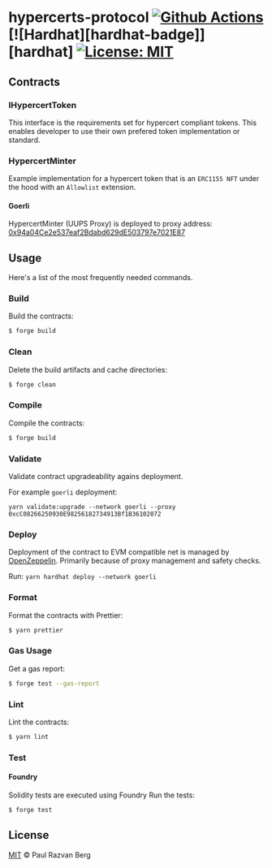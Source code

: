 # hypercerts-protocol [![Github Actions][gha-badge]][gha] [![Hardhat][hardhat-badge]][hardhat] [![License: MIT][license-badge]][license]

[gha]: https://github.com/bitbeckers/foundry-infinitoken-poc/actions
[gha-badge]: https://github.com/bitbeckers/foundry-infinitoken-poc/actions/workflows/ci.yml/badge.svg
[foundry]: https://getfoundry.sh/
[foundry-badge]: https://img.shields.io/badge/Built%20with-Foundry-FFDB1C.svg
[license]: https://opensource.org/licenses/MIT
[license-badge]: https://img.shields.io/badge/License-MIT-blue.svg

## Contracts

### IHypercertToken

This interface is the requirements set for hypercert compliant tokens. This enables developer to use their own prefered
token implementation or standard.

### HypercertMinter

Example implementation for a hypercert token that is an `ERC1155 NFT` under the hood with an `Allowlist` extension.

#### Goerli

HypercertMinter (UUPS Proxy) is deployed to proxy address:
[0x94a04Ce2e537eaf2Bdabd629dE503797e7021E87](https://goerli.etherscan.io/address/0x94a04Ce2e537eaf2Bdabd629dE503797e7021E87#code)

## Usage

Here's a list of the most frequently needed commands.

### Build

Build the contracts:

```sh
$ forge build
```

### Clean

Delete the build artifacts and cache directories:

```sh
$ forge clean
```

### Compile

Compile the contracts:

```sh
$ forge build
```

### Validate

Validate contract upgradeability agains deployment.

For example `goerli` deployment:

`yarn validate:upgrade --network goerli --proxy 0xcC08266250930E98256182734913Bf1B36102072`

### Deploy

Deployment of the contract to EVM compatible net is managed by
[OpenZeppelin](https://docs.openzeppelin.com/upgrades-plugins/1.x/api-hardhat-upgrades). Primarily because of proxy
management and safety checks.

Run: `yarn hardhat deploy --network goerli`

### Format

Format the contracts with Prettier:

```sh
$ yarn prettier
```

### Gas Usage

Get a gas report:

```sh
$ forge test --gas-report
```

### Lint

Lint the contracts:

```sh
$ yarn lint
```

### Test

#### Foundry

Solidity tests are executed using Foundry Run the tests:

```sh
$ forge test

```

## License

[MIT](./LICENSE.md) © Paul Razvan Berg
